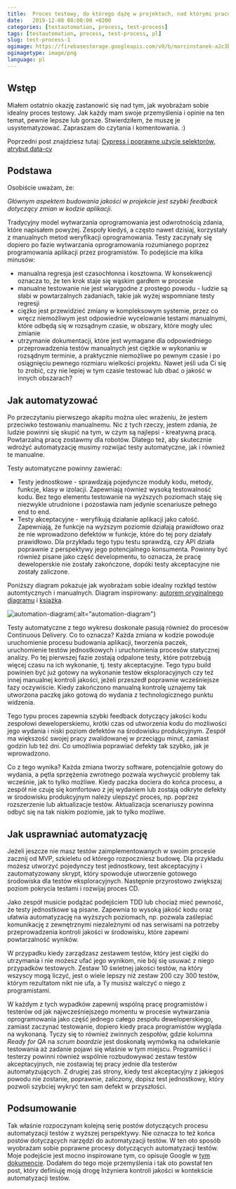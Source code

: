 ```yaml
---
title:  Proces testowy, do którego dążę w projektach, nad którymi pracuję
date:   2019-12-08 08:00:00 +0200
categories: [testautomation, process, test-process]
tags: [testautomation, process, test-process, pl]
slug: test-process-1
ogimage: https://firebasestorage.googleapis.com/v0/b/marcinstanek-a2c3b.appspot.com/o/2019-12-08-how-tests-process-should-looks-liks%2Fblog_post-cover.png?alt=media&token=b090c220-e684-4cb3-96f9-99e2f374c1cb
ogimagetype: image/png
language: pl
---
```


## Wstęp

Miałem ostatnio okazję zastanowić się nad tym, jak wyobrażam sobie idealny proces testowy. Jak każdy mam swoje przemyślenia i opinie na ten temat, pewnie lepsze lub gorsze. Stwierdziłem, że muszę je usystematyzować. Zapraszam do czytania i komentowania. :)

Poprzedni post znajdziesz tutaj: [Cypress i poprawne użycie selektorów, atrybut data-cy](/cypress-5)

## Podstawa

Osobiście uważam, że:

_Głównym aspektem budowania jakości w projekcie jest szybki feedback dotyczący zmian w kodzie aplikacji_.

Tradycyjny model wytwarzania oprogramowania jest odwrotnością zdania, które napisałem powyżej. Zespoły kiedyś, a często nawet dzisiaj, korzystały z manualnych metod weryfikacji oprogramowania. Testy zaczynały się dopiero po fazie wytwarzania oprogramowania rozumianego poprzez programowania aplikacji przez programistów. To podejście ma kilka minusów:

* manualna regresja jest czasochłonna i kosztowna. W konsekwencji oznacza to, że ten krok staje się wąskim gardłem w procesie
* manualne testowanie nie jest wiarygodne z prostego powodu - ludzie są słabi w powtarzalnych zadaniach, takie jak wyżej wspomniane testy regresji
* ciężko jest przewidzieć zmiany w kompleksowym systemie, przez co wręcz niemożliwym jest odpowiednie wycelowanie testami manualnymi, które odbędą się w rozsądnym czasie, w obszary, które mogły ulec zmianie
* utrzymanie dokumentacji, które jest wymagane dla odpowiedniego przeprowadzenia testów manualnych jest ciężkie w wykonaniu w rozsądnym terminie, a praktycznie niemożliwe po pewnym czasie i po osiągnięciu pewnego rozmiaru wielkości projektu. Nawet jeśli uda Ci się to zrobić, czy nie lepiej w tym czasie testować lub dbać o jakość w innych obszarach?

## Jak automatyzować

Po przeczytaniu pierwszego akapitu można ulec wrażeniu, że jestem przeciwko testowaniu manualnemu. Nic z tych rzeczy, jestem zdania, że ludzie powinni się skupić na tym, w czym są najlepsi - kreatywną pracą. Powtarzalną pracę zostawmy dla robotów. Dlatego też, aby skutecznie wdrożyć automatyzację musimy rozwijać testy automatyczne, jak i również te manualne.

Testy automatyczne powinny zawierać:

* Testy jednostkowe - sprawdzają pojedyncze moduły kodu, metody, funkcje, klasy w izolacji. Zapewniają również wysoką testowalność kodu. Bez tego elementu testowanie na wyższych poziomach staję się niezwykle utrudnione i pozostawia nam jedynie scenariusze pełnego end to end.
* Testy akceptacyjne - weryfikują działanie aplikacji jako całość. Zapewniają, że funkcje na wyższym poziomie działają prawidłowo oraz że nie wprowadzono defektów w funkcje, które do tej pory działały prawidłowo. Dla przykładu tego typu testu sprawdzą, czy API działa poprawnie z perspektywy jego potencjalnego konsumenta. Powinny być również pisane jako część developmentu, to oznacza, że pracę deweloperskie nie zostały zakończone, dopóki testy akceptacyjne nie zostały zaliczone.

Poniższy diagram pokazuje jak wyobrażam sobie idealny rozkłąd testów automtycznych i manualnych. Diagram inspirowany: [autorem oryginalnego diagramu](http://www.exampler.com/old-blog/2003/08/22/#agile-testing-project-2)
 i [książką](https://books.google.pl/books/about/Agile_Testing.html?id=68_lhPvoKS8C&redir_esc=y).

![automation-diagram](https://firebasestorage.googleapis.com/v0/b/marcinstanek-a2c3b.appspot.com/o/2019-12-08-how-tests-process-should-looks-liks%2Fwykres.png?alt=media&token=118b6508-5354-4602-af07-fa9f49911954){:alt="automation-diagram"}

Testy automatyczne z tego wykresu doskonale pasują również do procesów Continuous Delivery. Co to oznacza? Każda zmiana w kodzie powoduje uruchomienie procesu budowania aplikacji, tworzenia paczek, uruchomienie testów jednostkowych i uruchomienia procesów statycznej analizy. Po tej pierwszej fazie zostają odpalone testy, które potrzebują więcej czasu na ich wykonanie, tj. testy akceptacyjne. Tego typu build powinien być już gotowy na wykonanie testów eksploracyjnych czy też innej manualnej kontroli jakości, jeżeli przeszedł poprawnie wcześniejsze fazy oczywiście. Kiedy zakończono manualną kontrolę uznajemy tak utworzona paczkę jako gotową do wydania z technologicznego punktu widzenia.

Tego typu proces zapewnia szybki feedback dotyczący jakości kodu zespołowi deweloperskiemu, krótki czas od utworzenia kodu do możliwości jego wydania i niski poziom defektów na środowisku produkcyjnym. Zespół ma większość swojej pracy zwalidowanej w przeciągu minut, zamiast godzin lub też dni. Co umożliwia poprawiać defekty tak szybko, jak je wprowadzono.

Co z tego wynika? Każda zmiana tworzy software, potencjalnie gotowy do wydania, a pętla sprzężenia zwrotnego pozwala wychwycić problemy tak wcześnie, jak to tylko możliwe. Kiedy paczka dociera do końca procesu, a zespół nie czuję się komfortowo z jej wydaniem lub zostają odkryte defekty w środowisku produkcyjnym należy ulepszyć proces, np. poprzez rozszerzenie lub aktualizacje testów. Aktualizacja scenariuszy powinna odbyć się na tak niskim poziomie, jak to tylko możliwe.

## Jak usprawniać automatyzację

Jeżeli jeszcze nie masz testów zaimplementowanych w swoim procesie zacznij od MVP, szkieletu od którego rozpoczniesz budowę. Dla przykładu możesz utworzyć pojedynczy test jednostkowy, test akceptacyjny i zautomatyzowany skrypt, który spowoduje utworzenie gotowego środowiska dla testów eksploracyjnych. Następnie przyrostowo zwiększaj poziom pokrycia testami i rozwijaj proces CD.

Jako zespół musicie podążać podejściem TDD lub chociaż mieć pewność, że testy jednostkowe są pisane. Zapewnia to wysoką jakość kodu oraz ułatwia automatyzację na wyższych poziomach, np. pozwala zaślepiać komunikację z zewnętrznymi niezależnymi od nas serwisami na potrzeby przeprowadzenia kontroli jakości w środowisku, które zapewni powtarzalność wyników.

W przypadku kiedy zarządzasz zestawem testów, który jest ciężki do utrzymania i nie możesz ufać jego wynikom, nie bój się usuwać z niego przypadków testowych. Zestaw 10 świetnej jakości testów, na który wszyscy mogą liczyć, jest o wiele lepszy niż zestaw 200 czy 300 testów, którym rezultatom nikt nie ufa, a Ty musisz walczyć o niego z programistami.

W każdym z tych wypadków zapewnij wspólną pracę programistów i testerów od jak najwcześniejszego momentu w procesie wytwarzania oprogramowania jako część jednego całego zespołu deweloperskiego, zamiast zaczynać testowanie, dopiero kiedy praca programistów wygląda na wykonaną. Tyczy się to również zwinnych zespołów, gdzie kolumna _Ready for QA_ na _scrum boardzie_ jest doskonałą wymówką na odwlekanie testowania aż zadanie pojawi się właśnie w tym miejscu. Programiści i testerzy powinni również wspólnie rozbudowywać zestaw testów akceptacyjnych, nie zostawiaj tej pracy jednie dla testerów automatyzujących. Z drugiej zaś strony, kiedy test akceptacyjny z jakiegoś powodu nie zostanie, poprawnie, zaliczony, dopisz test jednostkowy, który pozwoli szybciej wykryć ten sam defekt w przyszłości.

## Podsumowanie

Tak właśnie rozpoczynam kolejną serię postów dotyczących procesu automatyzacji testów z wyższej perspektywy. Nie oznacza to też końca postów dotyczących narzędzi do automatyzacji testów.
W ten oto sposób wyobrażam sobie poprawne procesy dotyczących automatyzacji testów. Moje podejście jest mocno inspirowane tym, co opisuje Google w [tym dokumencie](https://cloud.google.com/solutions/devops/devops-tech-test-automation). Dodałem do tego moje przemyślenia i tak oto powstał ten post, który definiuję moją drogę Inżyniera kontroli jakości w kontekście automatyzacji testów.
